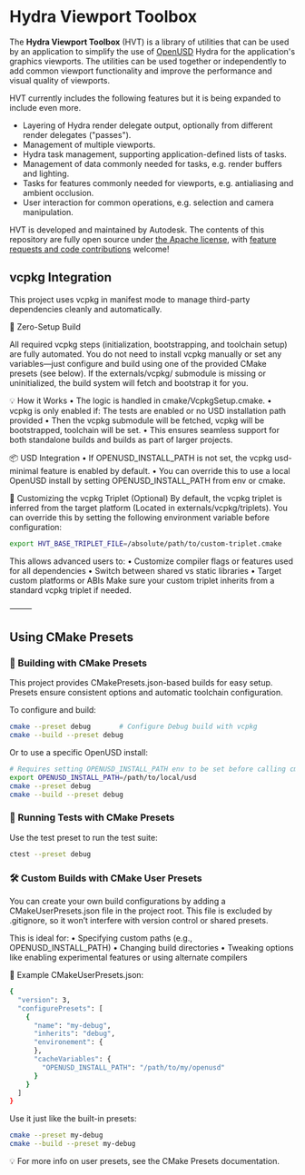 # Hydra Viewport Toolbox
The **Hydra Viewport Toolbox** (HVT) is a library of utilities that can be used by an application to simplify the use of [OpenUSD](https://openusd.org) Hydra for the application's graphics viewports. The utilities can be used together or independently to add common viewport functionality and improve the performance and visual quality of viewports.

HVT currently includes the following features but it is being expanded to include even more.

- Layering of Hydra render delegate output, optionally from different render delegates ("passes").
- Management of multiple viewports.
- Hydra task management, supporting application-defined lists of tasks.
- Management of data commonly needed for tasks, e.g. render buffers and lighting.
- Tasks for features commonly needed for viewports, e.g. antialiasing and ambient occlusion.
- User interaction for common operations, e.g. selection and camera manipulation.

HVT is developed and maintained by Autodesk. The contents of this repository are fully open source under [the Apache license](LICENSE.md), with [feature requests and code contributions](CONTRIBUTING.md) welcome!

## vcpkg Integration

This project uses vcpkg in manifest mode to manage third-party dependencies cleanly and automatically.

🧰 Zero-Setup Build

All required vcpkg steps (initialization, bootstrapping, and toolchain setup) are fully automated. You do not need to install vcpkg manually or set any variables—just configure and build using one of the provided CMake presets (see below).
If the externals/vcpkg/ submodule is missing or uninitialized, the build system will fetch and bootstrap it for you.

💡 How it Works
  •	The logic is handled in cmake/VcpkgSetup.cmake.
  •	vcpkg is only enabled if: The tests are enabled or no USD installation path provided
  •	Then the vcpkg submodule will be fetched, vcpkg will be bootstrapped, toolchain will be set.
  •	This ensures seamless support for both standalone builds and builds as part of larger projects.

📦 USD Integration
  •	If OPENUSD_INSTALL_PATH is not set, the vcpkg usd-minimal feature is enabled by default.
  •	You can override this to use a local OpenUSD install by setting OPENUSD_INSTALL_PATH from env or cmake.

🔁 Customizing the vcpkg Triplet (Optional)
By default, the vcpkg triplet is inferred from the target platform (Located in externals/vcpkg/triplets).
You can override this by setting the following environment variable before configuration:
```bash
export HVT_BASE_TRIPLET_FILE=/absolute/path/to/custom-triplet.cmake
```
This allows advanced users to:
  •	Customize compiler flags or features used for all dependencies
  •	Switch between shared vs static libraries
  •	Target custom platforms or ABIs
Make sure your custom triplet inherits from a standard vcpkg triplet if needed.

⸻
## Using CMake Presets

### 🔧 Building with CMake Presets

This project provides CMakePresets.json-based builds for easy setup. Presets ensure consistent options and automatic toolchain configuration.

To configure and build:
```bash
cmake --preset debug       # Configure Debug build with vcpkg
cmake --build --preset debug
```

Or to use a specific OpenUSD install:
```bash
# Requires setting OPENUSD_INSTALL_PATH env to be set before calling cmake
export OPENUSD_INSTALL_PATH=/path/to/local/usd
cmake --preset debug
cmake --build --preset debug
```

### 🧪 Running Tests with CMake Presets
Use the test preset to run the test suite:
```bash
ctest --preset debug
```

### 🛠️ Custom Builds with CMake User Presets

You can create your own build configurations by adding a CMakeUserPresets.json file in the project root. This file is excluded by .gitignore, so it won’t interfere with version control or shared presets.

This is ideal for:
  •	Specifying custom paths (e.g., OPENUSD_INSTALL_PATH)
  •	Changing build directories
  •	Tweaking options like enabling experimental features or using alternate compilers

📁 Example CMakeUserPresets.json:
```bash
{
  "version": 3,
  "configurePresets": [
    {
      "name": "my-debug",
      "inherits": "debug",
      "environement": {
      },
      "cacheVariables": {
        "OPENUSD_INSTALL_PATH": "/path/to/my/openusd"
      }
    }
  ]
}
```

Use it just like the built-in presets:
```bash
cmake --preset my-debug
cmake --build --preset my-debug
```

💡 For more info on user presets, see the CMake Presets documentation.